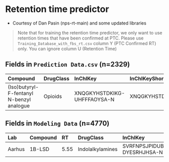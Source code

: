 
# Retention time predictor 

- Courtesy of Dan Pasin (nps-rt-main) and some updated libraries 

> Note that for training the retention time predictor, we only want to use retention times that have been confirmed at PTC. Please use ```Training_Database_with_fbs_rt.csv``` column Y (PTC Confirmed RT) only. You can ignore column U (Retention Time)

## Fields in ```Prediction Data.csv``` (n=2329)
| Compound | DrugClass| InChIKey| InChIKeyShort | SMILES | logD | logP | nO | nC | 
| :-- | :-- | :-- | :-- | :-- | :-- | :-- | :-- | :-- |
| (Iso)butyryl-F-fentanyl N-benzyl analogue  |Opioids  | XNQGKYHSTDKIKG-UHFFFAOYSA-N  | XNQGKYHSTDKIKG  |  (C1=CC=CC=C1)N1CCC(CC1)N(C(C(C)C)=O)C1=CC=C(C=C1)F  | 0.717182  | 4.4793  | 1  | 22 | 


## Fields in ```Modeling Data``` (n=4770)

| Lab | Compound | RT | DrugClass| InChIKey| InChIKeyShort | SMILES | logD | logP | nO | nC | 
| :-- | :-- | :-- | :-- | :-- | :-- | :-- | :-- | :-- | :-- | :-- |
| Aarhus |1B-LSD |5.55 |Indolalkylamines |SVRFNPSJPIDUBC-DYESRHJHSA-N | SVRFNPSJPIDUBC  | C(CCC)(=O)N1C=C2C[C@H]3N(C[C@@H] | C=C3C=3C=CC=C1C32)C(=O)N(CC)CC)C  |-0.70648  | 3.8197 | 2 |24 | 
